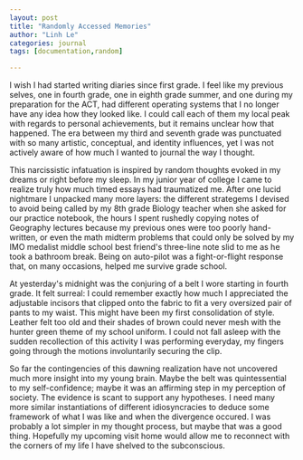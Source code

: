 ```yaml
---
layout: post
title: "Randomly Accessed Memories"
author: "Linh Le"
categories: journal
tags: [documentation,random]

---
```

I wish I had started writing diaries since first grade. I feel like my previous selves, one in fourth grade, one in eighth grade summer, and one during my preparation for the ACT, had different operating systems that I no longer have any idea how they looked like. I could call each of them my local peak with regards to personal achievements, but it remains unclear how that happened. The era between my third and seventh grade was punctuated with so many artistic, conceptual, and identity influences, yet I was not actively aware of how much I wanted to journal the way I thought.

This narcissistic infatuation is inspired by random thoughts evoked in my dreams or right before my sleep. In my junior year of college I came to realize truly how much timed essays had traumatized me. After one lucid nightmare I unpacked many more layers: the different strategems I devised to avoid being called by my 8th grade Biology teacher when she asked for our practice notebook, the hours I spent rushedly copying notes of Geography lectures because my previous ones were too poorly hand-written, or even the math midterm problems that could only be solved by my IMO medalist middle school best friend's three-line note slid to me as he took a bathroom break. Being on auto-pilot was a fight-or-flight response that, on many occasions, helped me survive grade school.

At yesterday's midnight was the conjuring of a belt I wore starting in fourth grade. It felt surreal: I could remember exactly how much I appreciated the adjustable incisors that clipped onto the fabric to fit a very oversized pair of pants to my waist. This might have been my first consolidation of style. Leather felt too old and their shades of brown could never mesh with the hunter green theme of my school uniform. I could not fall asleep with the sudden recollection of this activity I was performing everyday, my fingers going through the motions involuntarily securing the clip.

So far the contingencies of this dawning realization have not uncovered much more insight into my young brain. Maybe the belt was quintessential to my self-confidence; maybe it was an affirming step in my perception of society. The evidence is scant to support any hypotheses. I need many more similar instantiations of different idiosyncracies to deduce some framework of what I was like and when the divergence occured. I was probably a lot simpler in my thought process, but maybe that was a good thing. Hopefully my upcoming visit home would allow me to reconnect with the corners of my life I have shelved to the subconscious.